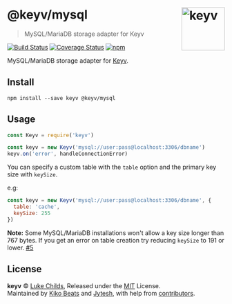 # @keyv/mysql [<img width="100" align="right" src="https://rawgit.com/lukechilds/keyv/master/media/logo.svg" alt="keyv">](https://github.com/lukechilds/keyv)

> MySQL/MariaDB storage adapter for Keyv

[![Build Status](https://travis-ci.org/lukechilds/keyv-mysql.svg?branch=master)](https://travis-ci.org/lukechilds/keyv-mysql)
[![Coverage Status](https://coveralls.io/repos/github/lukechilds/keyv-mysql/badge.svg?branch=master)](https://coveralls.io/github/lukechilds/keyv-mysql?branch=master)
[![npm](https://img.shields.io/npm/v/@keyv/mysql.svg)](https://www.npmjs.com/package/@keyv/mysql)

MySQL/MariaDB storage adapter for [Keyv](https://github.com/lukechilds/keyv).

## Install

```shell
npm install --save keyv @keyv/mysql
```

## Usage

```js
const Keyv = require('keyv')

const keyv = new Keyv('mysql://user:pass@localhost:3306/dbname')
keyv.on('error', handleConnectionError)
```

You can specify a custom table with the `table` option and the primary key size with `keySize`.

e.g:

```js
const keyv = new Keyv('mysql://user:pass@localhost:3306/dbname', {
  table: 'cache',
  keySize: 255
})
```

**Note:** Some MySQL/MariaDB installations won't allow a key size longer than 767 bytes. If you get an error on table creation try reducing `keySize` to 191 or lower. [#5](https://github.com/lukechilds/keyv-sql/issues/5)

## License

**keyv** © [Luke Childs](https://github.com/lukechilds), Released under the [MIT](/LICENSE.md) License.<br>
Maintained by [Kiko Beats](https://kikobeats.com) and [Jytesh](https://github.com/Jytesh), with help from [contributors](https://github.com/microlinkhq/keyv/contributors).
